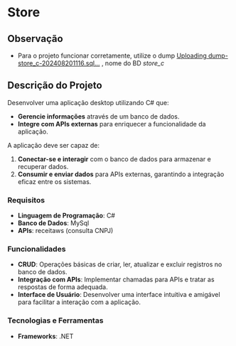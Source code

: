 # Store

## Observação
- Para o projeto funcionar corretamente, utilize o dump [Uploading dump-store_c-202408201116.sql…]() , nome do BD *store_c*


## Descrição do Projeto

Desenvolver uma aplicação desktop utilizando C# que:

- **Gerencie informações** através de um banco de dados.
- **Integre com APIs externas** para enriquecer a funcionalidade da aplicação.

A aplicação deve ser capaz de:

1. **Conectar-se e interagir** com o banco de dados para armazenar e recuperar dados.
2. **Consumir e enviar dados** para APIs externas, garantindo a integração eficaz entre os sistemas.

### Requisitos

- **Linguagem de Programação**: C#
- **Banco de Dados**: MySql
- **APIs**: receitaws (consulta CNPJ)

### Funcionalidades

- **CRUD**: Operações básicas de criar, ler, atualizar e excluir registros no banco de dados.
- **Integração com APIs**: Implementar chamadas para APIs e tratar as respostas de forma adequada.
- **Interface de Usuário**: Desenvolver uma interface intuitiva e amigável para facilitar a interação com a aplicação.

### Tecnologias e Ferramentas

- **Frameworks**: .NET
